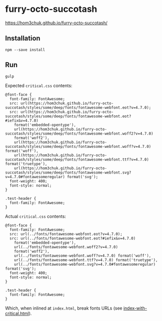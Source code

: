 # furry-octo-succotash

https://hom3chuk.github.io/furry-octo-succotash/

## Installation
```
npm --save install
```

## Run
```
gulp
```

Expected `critical.css` contents:
```
@font-face {
  font-family: FontAwesome;
  src: url(https://hom3chuk.github.io/furry-octo-succotash/styles/some/deep/fonts/fontawesome-webfont.eot?v=4.7.0);
  src: url(https://hom3chuk.github.io/furry-octo-succotash/styles/some/deep/fonts/fontawesome-webfont.eot?#iefix&v=4.7.0)
    format('embedded-opentype'),
    url(https://hom3chuk.github.io/furry-octo-succotash/styles/some/deep/fonts/fontawesome-webfont.woff2?v=4.7.0)
    format('woff2'),
    url(https://hom3chuk.github.io/furry-octo-succotash/styles/some/deep/fonts/fontawesome-webfont.woff?v=4.7.0) format('woff'),
    url(https://hom3chuk.github.io/furry-octo-succotash/styles/some/deep/fonts/fontawesome-webfont.ttf?v=4.7.0) format('truetype'),
    url(https://hom3chuk.github.io/furry-octo-succotash/styles/some/deep/fonts/fontawesome-webfont.svg?v=4.7.0#fontawesomeregular) format('svg');
  font-weight: 400;
  font-style: normal;
}

.test-header {
  font-family: FontAwesome;
}
```

Actual `critical.css` contents:
```
@font-face {
  font-family: FontAwesome;
  src: url(../fonts/fontawesome-webfont.eot?v=4.7.0);
  src: url(../fonts/fontawesome-webfont.eot?#iefix&v=4.7.0)
    format('embedded-opentype'),
    url(../fonts/fontawesome-webfont.woff2?v=4.7.0)
    format('woff2'),
    url(../fonts/fontawesome-webfont.woff?v=4.7.0) format('woff'),
    url(../fonts/fontawesome-webfont.ttf?v=4.7.0) format('truetype'),
    url(../fonts/fontawesome-webfont.svg?v=4.7.0#fontawesomeregular) format('svg');
  font-weight: 400;
  font-style: normal;
}

.test-header {
  font-family: FontAwesome;
}
```
Which, when inlined at `index.html`, break fonts URLs (see [index-with-critical.html](https://hom3chuk.github.io/furry-octo-succotash/index-with-critical.html)).
